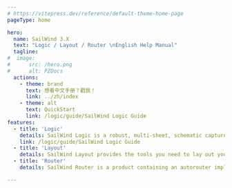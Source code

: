 ```yaml
---
# https://vitepress.dev/reference/default-theme-home-page
pageType: home

hero:
  name: SailWind 3.X
  text: "Logic / Layout / Router \nEnglish Help Manual"
  tagline: 
#  image:
#      src: /hero.png
#      alt: PZDocs
  actions:
    - theme: brand
      text: 想看中文手册？戳我！
      link: ../zh/index
    - theme: alt
      text: QuickStart
      link: /logic/guide/SailWind Logic Guide
features:
  - title: 'Logic'
    details: SailWind Logic is a robust, multi-sheet, schematic capture solution that builds an effective front-end environment for SailWind Layout.
    link: /logic/guide/SailWind Logic Guide
  - title: 'Layout'
    details: SailWind Layout provides the tools you need to lay out your PCB design, from creating a decal library for your components to generating output for fabrication.
  - title: 'Router'
    details: SailWind Router is a product containing an autorouter implemented on Latium technology.

---
```

